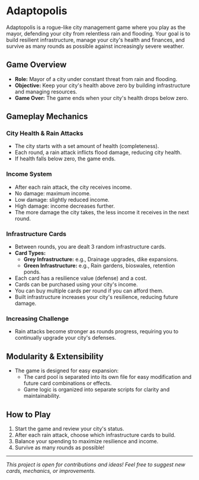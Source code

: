 # Adaptopolis

Adaptopolis is a rogue-like city management game where you play as the mayor, defending your city from relentless rain and flooding. Your goal is to build resilient infrastructure, manage your city's health and finances, and survive as many rounds as possible against increasingly severe weather.

## Game Overview
- **Role:** Mayor of a city under constant threat from rain and flooding.
- **Objective:** Keep your city's health above zero by building infrastructure and managing resources.
- **Game Over:** The game ends when your city's health drops below zero.

## Gameplay Mechanics

### City Health & Rain Attacks
- The city starts with a set amount of health (completeness).
- Each round, a rain attack inflicts flood damage, reducing city health.
- If health falls below zero, the game ends.

### Income System
- After each rain attack, the city receives income.
- No damage: maximum income.
- Low damage: slightly reduced income.
- High damage: income decreases further.
- The more damage the city takes, the less income it receives in the next round.

### Infrastructure Cards
- Between rounds, you are dealt 3 random infrastructure cards.
- **Card Types:**
  - **Grey Infrastructure:** e.g., Drainage upgrades, dike expansions.
  - **Green Infrastructure:** e.g., Rain gardens, bioswales, retention ponds.
- Each card has a resilience value (defense) and a cost.
- Cards can be purchased using your city's income.
- You can buy multiple cards per round if you can afford them.
- Built infrastructure increases your city's resilience, reducing future damage.

### Increasing Challenge
- Rain attacks become stronger as rounds progress, requiring you to continually upgrade your city's defenses.

## Modularity & Extensibility
- The game is designed for easy expansion:
  - The card pool is separated into its own file for easy modification and future card combinations or effects.
  - Game logic is organized into separate scripts for clarity and maintainability.

## How to Play
1. Start the game and review your city's status.
2. After each rain attack, choose which infrastructure cards to build.
3. Balance your spending to maximize resilience and income.
4. Survive as many rounds as possible!

---

*This project is open for contributions and ideas! Feel free to suggest new cards, mechanics, or improvements.* 